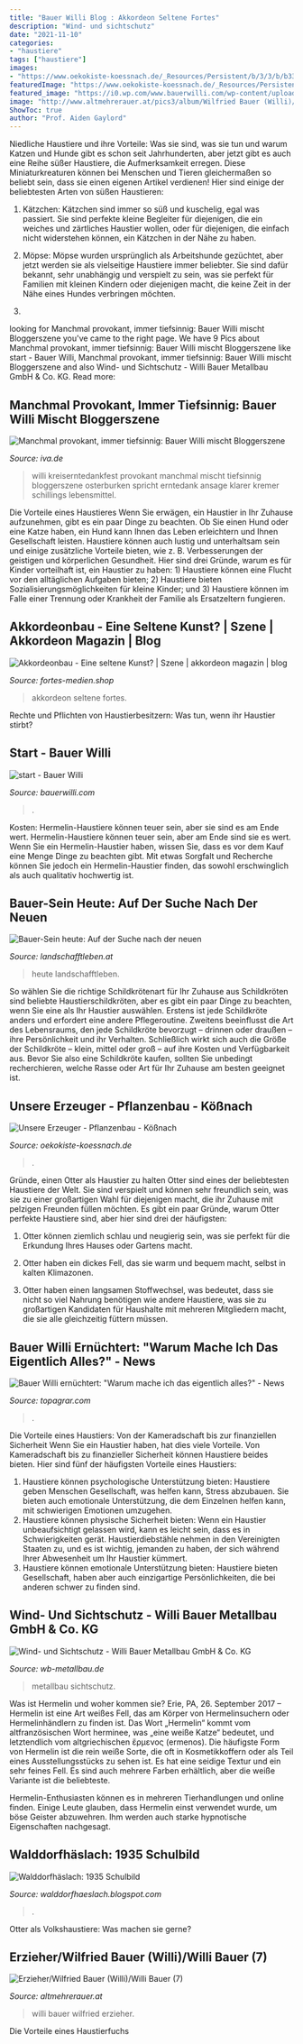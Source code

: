 ```yaml
---
title: "Bauer Willi Blog : Akkordeon Seltene Fortes"
description: "Wind- und sichtschutz"
date: "2021-11-10"
categories:
- "haustiere"
tags: ["haustiere"]
images:
- "https://www.oekokiste-koessnach.de/_Resources/Persistent/b/3/3/b/b33b509da921d70455b81a5fd9d4c4b5d367a3ee/oekokiste_ev_1180x460-1180x460.jpg"
featuredImage: "https://www.oekokiste-koessnach.de/_Resources/Persistent/b/3/3/b/b33b509da921d70455b81a5fd9d4c4b5d367a3ee/oekokiste_ev_1180x460-1180x460.jpg"
featured_image: "https://i0.wp.com/www.bauerwilli.com/wp-content/uploads/2020/07/IMG_52841-scaled-e1595192906603.jpg?resize=840%2C560&amp;ssl=1"
image: "http://www.altmehrerauer.at/pics3/album/Wilfried Bauer (Willi)/slides/Willi Bauer (7).jpg"
ShowToc: true
author: "Prof. Aiden Gaylord"
---
```



Niedliche Haustiere und ihre Vorteile: Was sie sind, was sie tun und warum
Katzen und Hunde gibt es schon seit Jahrhunderten, aber jetzt gibt es auch eine Reihe süßer Haustiere, die Aufmerksamkeit erregen. Diese Miniaturkreaturen können bei Menschen und Tieren gleichermaßen so beliebt sein, dass sie einen eigenen Artikel verdienen! Hier sind einige der beliebtesten Arten von süßen Haustieren:
1. Kätzchen: Kätzchen sind immer so süß und kuschelig, egal was passiert. Sie sind perfekte kleine Begleiter für diejenigen, die ein weiches und zärtliches Haustier wollen, oder für diejenigen, die einfach nicht widerstehen können, ein Kätzchen in der Nähe zu haben.

2. Möpse: Möpse wurden ursprünglich als Arbeitshunde gezüchtet, aber jetzt werden sie als vielseitige Haustiere immer beliebter. Sie sind dafür bekannt, sehr unabhängig und verspielt zu sein, was sie perfekt für Familien mit kleinen Kindern oder diejenigen macht, die keine Zeit in der Nähe eines Hundes verbringen möchten.

3.

	

		
looking for Manchmal provokant, immer tiefsinnig: Bauer Willi mischt Bloggerszene you've came to the right page. We have 9 Pics about Manchmal provokant, immer tiefsinnig: Bauer Willi mischt Bloggerszene like start - Bauer Willi, Manchmal provokant, immer tiefsinnig: Bauer Willi mischt Bloggerszene and also Wind- und Sichtschutz - Willi Bauer Metallbau GmbH &amp; Co. KG. Read more:
		
    
## Manchmal Provokant, Immer Tiefsinnig: Bauer Willi Mischt Bloggerszene

<img loading=lazy src="https://www.iva.de/sites/default/files/styles/gallery_popup/public/benutzer/%25uid/magazinbilder/bauer_willi_foto_privat.jpg?itok=mAhJZtlV" onerror="this.onerror=null;this.src='https://tse3.mm.bing.net/th?id=OIP.A6KJGX9-H1TEdSCSYDstrwHaE8&amp;pid=15.1';" alt="Manchmal provokant, immer tiefsinnig: Bauer Willi mischt Bloggerszene">

_Source: iva.de_

>willi kreiserntedankfest provokant manchmal mischt tiefsinnig bloggerszene osterburken spricht erntedank ansage klarer kremer schillings lebensmittel. 

	

Die Vorteile eines Haustieres
Wenn Sie erwägen, ein Haustier in Ihr Zuhause aufzunehmen, gibt es ein paar Dinge zu beachten. Ob Sie einen Hund oder eine Katze haben, ein Hund kann Ihnen das Leben erleichtern und Ihnen Gesellschaft leisten. Haustiere können auch lustig und unterhaltsam sein und einige zusätzliche Vorteile bieten, wie z. B. Verbesserungen der geistigen und körperlichen Gesundheit. Hier sind drei Gründe, warum es für Kinder vorteilhaft ist, ein Haustier zu haben: 1) Haustiere können eine Flucht vor den alltäglichen Aufgaben bieten; 2) Haustiere bieten Sozialisierungsmöglichkeiten für kleine Kinder; und 3) Haustiere können im Falle einer Trennung oder Krankheit der Familie als Ersatzeltern fungieren.

    
## Akkordeonbau - Eine Seltene Kunst? | Szene | Akkordeon Magazin | Blog

<img loading=lazy src="https://fortes-medien.shop/media/image/6e/bd/c5/5-Akkordeon-neu-IMG_0458.jpg" onerror="this.onerror=null;this.src='https://tse4.mm.bing.net/th?id=OIP.6zqEM06_AQvmDn1P5qOrdwHaE8&amp;pid=15.1';" alt="Akkordeonbau - Eine seltene Kunst? | Szene | akkordeon magazin | blog">

_Source: fortes-medien.shop_

>akkordeon seltene fortes. 

	

Rechte und Pflichten von Haustierbesitzern: Was tun, wenn ihr Haustier stirbt?

    
## Start - Bauer Willi

<img loading=lazy src="https://i0.wp.com/www.bauerwilli.com/wp-content/uploads/2020/07/IMG_52841-scaled-e1595192906603.jpg?resize=840%2C560&amp;ssl=1" onerror="this.onerror=null;this.src='https://tse1.mm.bing.net/th?id=OIP.RiwX6JqNgbuWLgxYX_uytAHaE8&amp;pid=15.1';" alt="start - Bauer Willi">

_Source: bauerwilli.com_

>. 

	

Kosten: Hermelin-Haustiere können teuer sein, aber sie sind es am Ende wert.
Hermelin-Haustiere können teuer sein, aber am Ende sind sie es wert. Wenn Sie ein Hermelin-Haustier haben, wissen Sie, dass es vor dem Kauf eine Menge Dinge zu beachten gibt. Mit etwas Sorgfalt und Recherche können Sie jedoch ein Hermelin-Haustier finden, das sowohl erschwinglich als auch qualitativ hochwertig ist.

    
## Bauer-Sein Heute: Auf Der Suche Nach Der Neuen

<img loading=lazy src="https://www.landschafftleben.at/blog/bauer-sein-heute/image-thumb__3548__slider-lg/015cf2c4291bbd031fa9a43f8617f798ffdf893c33.jpg" onerror="this.onerror=null;this.src='https://tse2.mm.bing.net/th?id=OIP.goNsQVVDGWIXLuy5eqmrUgHaEK&amp;pid=15.1';" alt="Bauer-Sein heute: Auf der Suche nach der neuen">

_Source: landschafftleben.at_

>heute landschafftleben. 

	

So wählen Sie die richtige Schildkrötenart für Ihr Zuhause aus
Schildkröten sind beliebte Haustierschildkröten, aber es gibt ein paar Dinge zu beachten, wenn Sie eine als Ihr Haustier auswählen. Erstens ist jede Schildkröte anders und erfordert eine andere Pflegeroutine. Zweitens beeinflusst die Art des Lebensraums, den jede Schildkröte bevorzugt – drinnen oder draußen – ihre Persönlichkeit und ihr Verhalten. Schließlich wirkt sich auch die Größe der Schildkröte – klein, mittel oder groß – auf ihre Kosten und Verfügbarkeit aus. Bevor Sie also eine Schildkröte kaufen, sollten Sie unbedingt recherchieren, welche Rasse oder Art für Ihr Zuhause am besten geeignet ist.

    
## Unsere Erzeuger - Pflanzenbau - Kößnach

<img loading=lazy src="https://www.oekokiste-koessnach.de/_Resources/Persistent/b/3/3/b/b33b509da921d70455b81a5fd9d4c4b5d367a3ee/oekokiste_ev_1180x460-1180x460.jpg" onerror="this.onerror=null;this.src='https://tse1.mm.bing.net/th?id=OIP.rB03uEyc1VChx6IbRGmYCAHaC4&amp;pid=15.1';" alt="Unsere Erzeuger - Pflanzenbau - Kößnach">

_Source: oekokiste-koessnach.de_

>. 

	

Gründe, einen Otter als Haustier zu halten
Otter sind eines der beliebtesten Haustiere der Welt. Sie sind verspielt und können sehr freundlich sein, was sie zu einer großartigen Wahl für diejenigen macht, die ihr Zuhause mit pelzigen Freunden füllen möchten. Es gibt ein paar Gründe, warum Otter perfekte Haustiere sind, aber hier sind drei der häufigsten:
1) Otter können ziemlich schlau und neugierig sein, was sie perfekt für die Erkundung Ihres Hauses oder Gartens macht.

2) Otter haben ein dickes Fell, das sie warm und bequem macht, selbst in kalten Klimazonen.

3) Otter haben einen langsamen Stoffwechsel, was bedeutet, dass sie nicht so viel Nahrung benötigen wie andere Haustiere, was sie zu großartigen Kandidaten für Haushalte mit mehreren Mitgliedern macht, die sie alle gleichzeitig füttern müssen.

    
## Bauer Willi Ernüchtert: &quot;Warum Mache Ich Das Eigentlich Alles?&quot; - News

<img loading=lazy src="https://www.topagrar.com/imgs/2/6/4/8/2/1/0/willi-546a3f49915c62ff.JPG" onerror="this.onerror=null;this.src='https://tse1.mm.bing.net/th?id=OIP.VGo_SZFcYv_CPtjabEnmLwHaEq&amp;pid=15.1';" alt="Bauer Willi ernüchtert: &quot;Warum mache ich das eigentlich alles?&quot; - News">

_Source: topagrar.com_

>. 

	

Die Vorteile eines Haustiers: Von der Kameradschaft bis zur finanziellen Sicherheit
Wenn Sie ein Haustier haben, hat dies viele Vorteile. Von Kameradschaft bis zu finanzieller Sicherheit können Haustiere beides bieten. Hier sind fünf der häufigsten Vorteile eines Haustiers:
1. Haustiere können psychologische Unterstützung bieten: Haustiere geben Menschen Gesellschaft, was helfen kann, Stress abzubauen. Sie bieten auch emotionale Unterstützung, die dem Einzelnen helfen kann, mit schwierigen Emotionen umzugehen.
2. Haustiere können physische Sicherheit bieten: Wenn ein Haustier unbeaufsichtigt gelassen wird, kann es leicht sein, dass es in Schwierigkeiten gerät. Haustierdiebstähle nehmen in den Vereinigten Staaten zu, und es ist wichtig, jemanden zu haben, der sich während Ihrer Abwesenheit um Ihr Haustier kümmert.
3. Haustiere können emotionale Unterstützung bieten: Haustiere bieten Gesellschaft, haben aber auch einzigartige Persönlichkeiten, die bei anderen schwer zu finden sind.

    
## Wind- Und Sichtschutz - Willi Bauer Metallbau GmbH &amp; Co. KG

<img loading=lazy src="https://www.wb-metallbau.de/assets/images/b/stairs-3665532_1920-8116766d.jpg" onerror="this.onerror=null;this.src='https://tse1.mm.bing.net/th?id=OIP.y6HvAAGp16SNiHJ4kn27jQHaB7&amp;pid=15.1';" alt="Wind- und Sichtschutz - Willi Bauer Metallbau GmbH &amp; Co. KG">

_Source: wb-metallbau.de_

>metallbau sichtschutz. 

	

Was ist Hermelin und woher kommen sie?
Erie, PA, 26. September 2017 – Hermelin ist eine Art weißes Fell, das am Körper von Hermelinsuchern oder Hermelinhändlern zu finden ist. Das Wort „Hermelin“ kommt vom altfranzösischen Wort herminee, was „eine weiße Katze“ bedeutet, und letztendlich vom altgriechischen ἔρμενος (ermenos).
Die häufigste Form von Hermelin ist die rein weiße Sorte, die oft in Kosmetikkoffern oder als Teil eines Ausstellungsstücks zu sehen ist. Es hat eine seidige Textur und ein sehr feines Fell. Es sind auch mehrere Farben erhältlich, aber die weiße Variante ist die beliebteste.

Hermelin-Enthusiasten können es in mehreren Tierhandlungen und online finden. Einige Leute glauben, dass Hermelin einst verwendet wurde, um böse Geister abzuwehren. Ihm werden auch starke hypnotische Eigenschaften nachgesagt.

    
## Walddorfhäslach: 1935 Schulbild

<img loading=lazy src="http://2.bp.blogspot.com/-S1YZm3E-LdQ/Ud0rA285F8I/AAAAAAAAC7M/WE61B4Z7ifQ/w1200-h630-p-k-no-nu/1935-36+Schulbild+Lehrer+Link-auf+der+Kirchentreppe.jpg" onerror="this.onerror=null;this.src='https://tse1.mm.bing.net/th?id=OIP.VwN8R6oV3D8PwqHBveXxIAHaD4&amp;pid=15.1';" alt="Walddorfhäslach: 1935 Schulbild">

_Source: walddorfhaeslach.blogspot.com_

>. 

	

Otter als Volkshaustiere: Was machen sie gerne?

    
## Erzieher/Wilfried Bauer (Willi)/Willi Bauer (7)

<img loading=lazy src="http://www.altmehrerauer.at/pics3/album/Wilfried Bauer (Willi)/slides/Willi Bauer (7).jpg" onerror="this.onerror=null;this.src='https://tse3.mm.bing.net/th?id=OIP.-AYL02AxJsYuM_gxDzq9mAHaFd&amp;pid=15.1';" alt="Erzieher/Wilfried Bauer (Willi)/Willi Bauer (7)">

_Source: altmehrerauer.at_

>willi bauer wilfried erzieher. 

	

Die Vorteile eines Haustierfuchs

